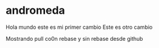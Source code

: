 # andromeda

Hola mundo este es mi primer cambio
Este es otro cambio

Mostrando pull co0n rebase y sin rebase desde github
